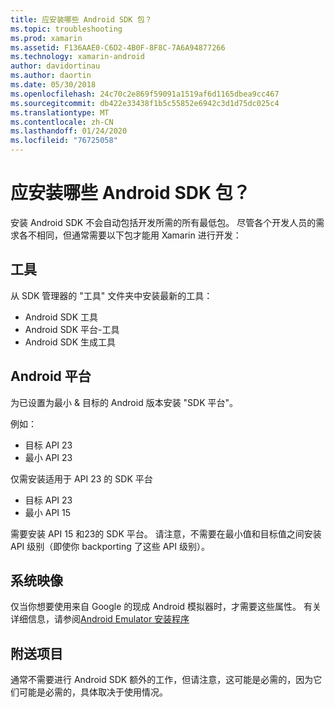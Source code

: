 ```yaml
---
title: 应安装哪些 Android SDK 包？
ms.topic: troubleshooting
ms.prod: xamarin
ms.assetid: F136AAE0-C6D2-4B0F-8F8C-7A6A94877266
ms.technology: xamarin-android
author: davidortinau
ms.author: daortin
ms.date: 05/30/2018
ms.openlocfilehash: 24c70c2e869f59091a1519af6d1165dbea9cc467
ms.sourcegitcommit: db422e33438f1b5c55852e6942c3d1d75dc025c4
ms.translationtype: MT
ms.contentlocale: zh-CN
ms.lasthandoff: 01/24/2020
ms.locfileid: "76725058"
---
```

# <a name="which-android-sdk-packages-should-i-install"></a>应安装哪些 Android SDK 包？

安装 Android SDK 不会自动包括开发所需的所有最低包。 尽管各个开发人员的需求各不相同，但通常需要以下包才能用 Xamarin 进行开发：

## <a name="tools"></a>工具

从 SDK 管理器的 "工具" 文件夹中安装最新的工具：

- Android SDK 工具
- Android SDK 平台-工具
- Android SDK 生成工具

## <a name="android-platforms"></a>Android 平台

为已设置为最小 & 目标的 Android 版本安装 "SDK 平台"。

例如：

- 目标 API 23
- 最小 API 23

仅需安装适用于 API 23 的 SDK 平台

- 目标 API 23
- 最小 API 15

需要安装 API 15 和23的 SDK 平台。 请注意，不需要在最小值和目标值之间安装 API 级别（即使你 backporting 了这些 API 级别）。

## <a name="system-images"></a>系统映像

仅当你想要使用来自 Google 的现成 Android 模拟器时，才需要这些属性。 有关详细信息，请参阅[Android Emulator 安装程序](~/android/get-started/installation/android-emulator/index.md)

## <a name="extras"></a>附送项目
通常不需要进行 Android SDK 额外的工作，但请注意，这可能是必需的，因为它们可能是必需的，具体取决于使用情况。
